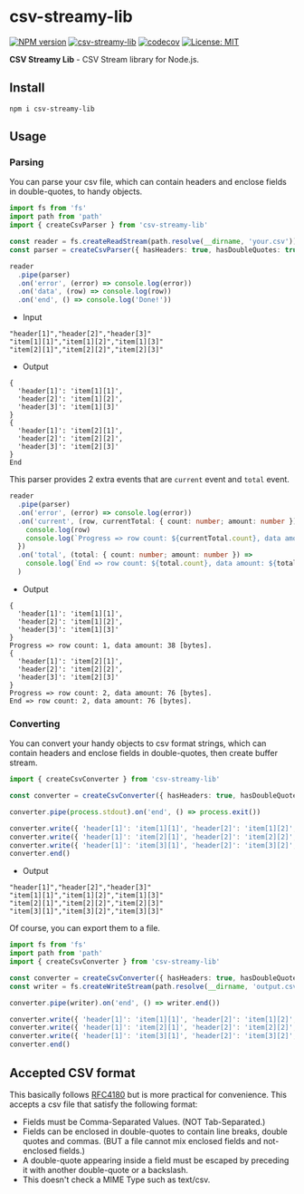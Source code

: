 # csv-streamy-lib

[![NPM version](https://badge.fury.io/js/csv-streamy-lib.svg)](https://npmjs.org/package/csv-streamy-lib) [![csv-streamy-lib](https://github.com/keidrun/csv-stream/actions/workflows/csv-streamy-lib.yml/badge.svg)](https://github.com/keidrun/csv-stream/actions/workflows/csv-streamy-lib.yml) [![codecov](https://codecov.io/gh/keidrun/csv-stream/branch/main/graph/badge.svg?flag=csv-streamy-lib&token=NZh7iAfiXJ)](https://codecov.io/gh/keidrun/csv-stream/tree/main/packages/csv-stream-lib) [![License: MIT](https://img.shields.io/badge/License-MIT-yellow.svg)](https://opensource.org/licenses/MIT)

**CSV Streamy Lib** - CSV Stream library for Node.js.

## Install

```shell
npm i csv-streamy-lib
```

## Usage

### Parsing

You can parse your csv file, which can contain headers and enclose fields in double-quotes, to handy objects.

```typescript
import fs from 'fs'
import path from 'path'
import { createCsvParser } from 'csv-streamy-lib'

const reader = fs.createReadStream(path.resolve(__dirname, 'your.csv'))
const parser = createCsvParser({ hasHeaders: true, hasDoubleQuotes: true })

reader
  .pipe(parser)
  .on('error', (error) => console.log(error))
  .on('data', (row) => console.log(row))
  .on('end', () => console.log('Done!'))
```

- Input

```csv:your.csv
"header[1]","header[2]","header[3]"
"item[1][1]","item[1][2]","item[1][3]"
"item[2][1]","item[2][2]","item[2][3]"
```

- Output

```shell
{
  'header[1]': 'item[1][1]',
  'header[2]': 'item[1][2]',
  'header[3]': 'item[1][3]'
}
{
  'header[1]': 'item[2][1]',
  'header[2]': 'item[2][2]',
  'header[3]': 'item[2][3]'
}
End
```

This parser provides 2 extra events that are `current` event and `total` event.

```typescript
reader
  .pipe(parser)
  .on('error', (error) => console.log(error))
  .on('current', (row, currentTotal: { count: number; amount: number }) => {
    console.log(row)
    console.log(`Progress => row count: ${currentTotal.count}, data amount: ${currentTotal.amount} [bytes].`)
  })
  .on('total', (total: { count: number; amount: number }) =>
    console.log(`End => row count: ${total.count}, data amount: ${total.amount} [bytes].`),
  )
```

- Output

```shell
{
  'header[1]': 'item[1][1]',
  'header[2]': 'item[1][2]',
  'header[3]': 'item[1][3]'
}
Progress => row count: 1, data amount: 38 [bytes].
{
  'header[1]': 'item[2][1]',
  'header[2]': 'item[2][2]',
  'header[3]': 'item[2][3]'
}
Progress => row count: 2, data amount: 76 [bytes].
End => row count: 2, data amount: 76 [bytes].
```

### Converting

You can convert your handy objects to csv format strings, which can contain headers and enclose fields in double-quotes, then create buffer stream.

```typescript
import { createCsvConverter } from 'csv-streamy-lib'

const converter = createCsvConverter({ hasHeaders: true, hasDoubleQuotes: true })

converter.pipe(process.stdout).on('end', () => process.exit())

converter.write({ 'header[1]': 'item[1][1]', 'header[2]': 'item[1][2]', 'header[3]': 'item[1][3]' })
converter.write({ 'header[1]': 'item[2][1]', 'header[2]': 'item[2][2]', 'header[3]': 'item[2][3]' })
converter.write({ 'header[1]': 'item[3][1]', 'header[2]': 'item[3][2]', 'header[3]': 'item[3][3]' })
converter.end()
```

- Output

```shell
"header[1]","header[2]","header[3]"
"item[1][1]","item[1][2]","item[1][3]"
"item[2][1]","item[2][2]","item[2][3]"
"item[3][1]","item[3][2]","item[3][3]"

```

Of course, you can export them to a file.

```typescript
import fs from 'fs'
import path from 'path'
import { createCsvConverter } from 'csv-streamy-lib'

const converter = createCsvConverter({ hasHeaders: true, hasDoubleQuotes: true })
const writer = fs.createWriteStream(path.resolve(__dirname, 'output.csv'))

converter.pipe(writer).on('end', () => writer.end())

converter.write({ 'header[1]': 'item[1][1]', 'header[2]': 'item[1][2]', 'header[3]': 'item[1][3]' })
converter.write({ 'header[1]': 'item[2][1]', 'header[2]': 'item[2][2]', 'header[3]': 'item[2][3]' })
converter.write({ 'header[1]': 'item[3][1]', 'header[2]': 'item[3][2]', 'header[3]': 'item[3][3]' })
converter.end()
```

## Accepted CSV format

This basically follows [RFC4180](https://datatracker.ietf.org/doc/html/rfc4180) but is more practical for convenience. This accepts a csv file that satisfy the following format:

- Fields must be Comma-Separated Values. (NOT Tab-Separated.)
- Fields can be enclosed in double-quotes to contain line breaks, double quotes and commas. (BUT a file cannot mix enclosed fields and not-enclosed fields.)
- A double-quote appearing inside a field must be escaped by preceding it with another double-quote or a backslash.
- This doesn't check a MIME Type such as text/csv.
